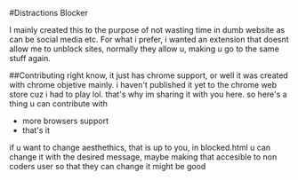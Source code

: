 #Distractions Blocker

I mainly created this to the purpose of not wasting time in dumb website as can be social media etc. For what i prefer, i wanted an extension that doesnt allow me to unblock sites,
normally they allow u, making u go to the same stuff again.

##Contributing
right know, it just has chrome support, or well it was created with chrome objetive mainly. i haven't published it yet to the chrome web store cuz i had to play lol.
that's why im sharing it with you here.
so here's a thing u can contribute with

- more browsers support
- that's it

if u want to change aesthethics, that is up to you, in blocked.html u can change it with the desired message, maybe making that accesible to non coders user so that they can change it might be good
